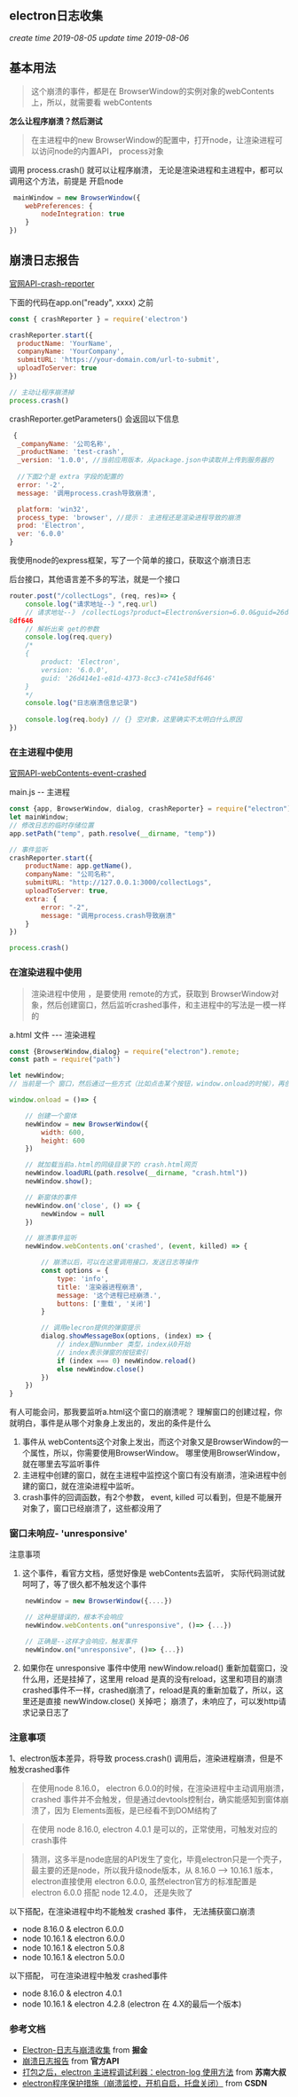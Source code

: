 ## electron日志收集

*create time 2019-08-05  update time 2019-08-06*

## 基本用法

> 这个崩溃的事件，都是在 BrowserWindow的实例对象的webContents 上，所以，就需要看 webContents

**怎么让程序崩溃？然后测试**

>   在主进程中的new BrowserWindow的配置中，打开node，让渲染进程可以访问node的内置API， process对象

调用 process.crash() 就可以让程序崩溃， 无论是渲染进程和主进程中，都可以调用这个方法，前提是 开启node
```js
 mainWindow = new BrowserWindow({
    webPreferences: {
        nodeIntegration: true
    }
})
```


## 崩溃日志报告
[官网API-crash-reporter](https://electronjs.org/docs/api/crash-reporter)

下面的代码在app.on("ready", xxxx) 之前
```js
const { crashReporter } = require('electron')

crashReporter.start({
  productName: 'YourName',
  companyName: 'YourCompany',
  submitURL: 'https://your-domain.com/url-to-submit',
  uploadToServer: true
})

// 主动让程序崩溃掉
process.crash()

```
crashReporter.getParameters() 会返回以下信息

```js
 {
  _companyName: '公司名称',
  _productName: 'test-crash',
  _version: '1.0.0', //当前应用版本，从package.json中读取并上传到服务器的
  
  //下面2个是 extra 字段的配置的
  error: '-2',
  message: '调用process.crash导致崩溃',

  platform: 'win32',
  process_type: 'browser', //提示： 主进程还是渲染进程导致的崩溃
  prod: 'Electron',
  ver: '6.0.0'
}

```

我使用node的express框架，写了一个简单的接口，获取这个崩溃日志

后台接口，其他语言差不多的写法，就是一个接口

```js
router.post("/collectLogs", (req, res)=> {
    console.log("请求地址--》",req.url)
    // 请求地址--》 /collectLogs?product=Electron&version=6.0.0&guid=26d414e1-e81d-4373-8cc3-c741e5
8df646
    // 解析出来 get的参数
    console.log(req.query)
    /*
    { 
        product: 'Electron',
        version: '6.0.0',
        guid: '26d414e1-e81d-4373-8cc3-c741e58df646' 
    }
    */
    console.log("日志崩溃信息记录")
    
    console.log(req.body) // {} 空对象，这里确实不太明白什么原因
})

```


### 在主进程中使用
[官网API-webContents-event-crashed](https://electronjs.org/docs/api/web-contents#event-crashed)

main.js -- 主进程
```js
const {app, BrowserWindow, dialog, crashReporter} = require("electron")
let mainWindow;
// 修改日志的临时存储位置
app.setPath("temp", path.resolve(__dirname, "temp"))

// 事件监听
crashReporter.start({
    productName: app.getName(),
    companyName: "公司名称",
    submitURL: "http://127.0.0.1:3000/collectLogs",
    uploadToServer: true,
    extra: {
        error: "-2",
        message: "调用process.crash导致崩溃"
    }
})

process.crash()
```

### 在渲染进程中使用
>   渲染进程中使用 ，是要使用 remote的方式，获取到 BrowserWindow对象，然后创建窗口，然后监听crashed事件，和主进程中的写法是一模一样的

a.html 文件 ---  渲染进程
```js
const {BrowserWindow,dialog} = require("electron").remote;
const path = require("path")

let newWindow;
// 当前是一个 窗口，然后通过一些方式（比如点击某个按钮，window.onload的时候），再创建一个窗口

window.onload = ()=> {

    // 创建一个窗体
    newWindow = new BrowserWindow({
        width: 600,
        height: 600
    })

    // 就加载当前a.html的同级目录下的 crash.html网页
    newWindow.loadURL(path.resolve(__dirname, "crash.html"))
    newWindow.show();

    // 新窗体的事件
    newWindow.on('close', () => {
        newWindow = null
    })

    // 崩溃事件监听
    newWindow.webContents.on('crashed', (event, killed) => {

        // 崩溃以后，可以在这里调用接口，发送日志等操作
        const options = {
            type: 'info',
            title: '渲染器进程崩溃',
            message: '这个进程已经崩溃.',
            buttons: ['重载', '关闭']
        }

        // 调用elecron提供的弹窗提示
        dialog.showMessageBox(options, (index) => {
            // index是Nunmber 类型，index从0开始
            // index表示弹窗的按钮索引
            if (index === 0) newWindow.reload()
            else newWindow.close()
        })
    })
}
```
有人可能会问，那我要监听a.html这个窗口的崩溃呢？ 理解窗口的创建过程，你就明白，事件是从哪个对象身上发出的，发出的条件是什么

1. 事件从 webContents这个对象上发出，而这个对象又是BrowserWindow的一个属性，所以，你需要使用BrowserWindow。 哪里使用BrowserWindow，就在哪里去写监听事件
2. 主进程中创建的窗口，就在主进程中监控这个窗口有没有崩溃，渲染进程中创建的窗口，就在渲染进程中监听。
3. crash事件的回调函数，有2个参数， event, killed 可以看到，但是不能展开对象了，窗口已经崩溃了，这些都没用了

### 窗口未响应- 'unresponsive'

注意事项
1. 这个事件，看官方文档，感觉好像是 webContents去监听， 实际代码测试就呵呵了，等了很久都不触发这个事件

```js
    newWindow = new BrowserWindow({....})

    // 这种是错误的，根本不会响应
    newWindow.webContents.on("unresponsive", ()=> {...})

    // 正确是--这样才会响应，触发事件
    newWindow.on("unresponsive", ()=> {...})
```
2. 如果你在 unresponsive 事件中使用 newWindow.reload()  重新加载窗口，没什么用，还是挂掉了，这里用 reload 是真的没有reload，这里和项目的崩溃crashed事件不一样，crashed崩溃了，reload是真的重新加载了，所以，这里还是直接  newWindow.close() 关掉吧； 崩溃了，未响应了，可以发http请求记录日志了


### 注意事项

1、electron版本差异，将导致 process.crash() 调用后，渲染进程崩溃，但是不触发crashed事件

>   在使用node 8.16.0， electron 6.0.0的时候，在渲染进程中主动调用崩溃，crashed 事件并不会触发，但是通过devtools控制台，确实能感知到窗体崩溃了，因为 Elements面板，是已经看不到DOM结构了

>   在使用 node 8.16.0, electron 4.0.1 是可以的，正常使用，可触发对应的 crash事件

>   猜测，这多半是node底层的API发生了变化，毕竟electron只是一个壳子，最主要的还是node，所以我升级node版本，从 8.16.0 --> 10.16.1 版本， electron直接使用 electron 6.0.0, 虽然electron官方的标准配置是 electron 6.0.0 搭配 node 12.4.0， 还是失败了

以下搭配，在渲染进程中均不能触发  crashed 事件， 无法捕获窗口崩溃

- node 8.16.0 & electron 6.0.0
- node 10.16.1 & electron  6.0.0
- node 10.16.1 & electron 5.0.8
- node 10.16.1 & electron 5.0.0

以下搭配， 可在渲染进程中触发 crashed事件

- node 8.16.0 & electron 4.0.1
- node 10.16.1 & electron 4.2.8 (electron 在 4.X的最后一个版本)




### 参考文档
- [Electron-日志与崩溃收集](https://juejin.im/post/5c5ee47be51d457f95354c82) from **掘金**
- [崩溃日志报告](https://electronjs.org/docs/api/crash-reporter) from **官方API**
- [打包之后，electron 主进程调试利器：electron-log 使用方法](https://newsn.net/say/electron-log.html) from **苏南大叔**
- [electron程序保护措施（崩溃监控，开机自启，托盘关闭）](https://blog.csdn.net/qq_34149805/article/details/83820051) from **CSDN**